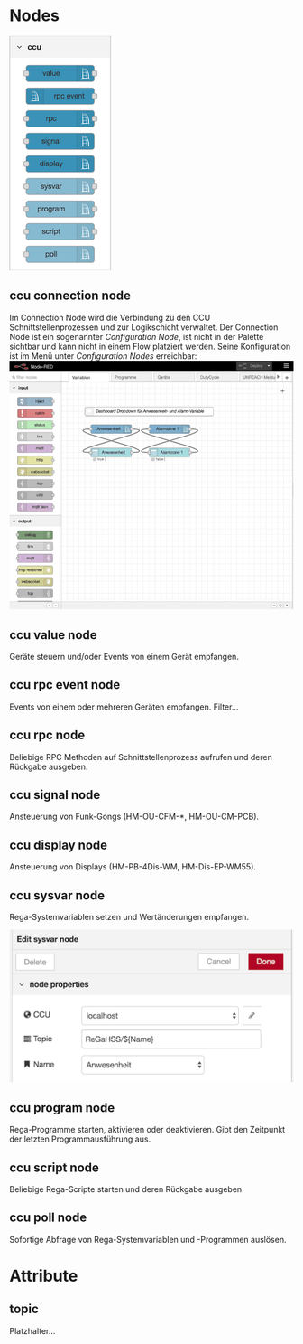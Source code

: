 # Nodes

![](images/nodes.png)

## ccu connection node
 
Im Connection Node wird die Verbindung zu den CCU Schnittstellenprozessen und zur Logikschicht verwaltet. Der Connection Node ist ein sogenannter _Configuration Node_, ist nicht in der Palette sichtbar und kann nicht in einem Flow platziert werden. Seine Konfiguration ist im Menü unter _Configuration Nodes_ erreichbar: ![](images/ccu-config.mov.gif)


## ccu value node

Geräte steuern und/oder Events von einem Gerät empfangen.

## ccu rpc event node

Events von einem oder mehreren Geräten empfangen. Filter...

## ccu rpc node

Beliebige RPC Methoden auf Schnittstellenprozess aufrufen und deren Rückgabe ausgeben.

## ccu signal node

Ansteuerung von Funk-Gongs (HM-OU-CFM-*, HM-OU-CM-PCB).

## ccu display node

Ansteuerung von Displays (HM-PB-4Dis-WM, HM-Dis-EP-WM55).


## ccu sysvar node

Rega-Systemvariablen setzen und Wertänderungen empfangen.

![](images/node-sysvar.png)


## ccu program node

Rega-Programme starten, aktivieren oder deaktivieren. Gibt den Zeitpunkt der letzten Programmausführung aus.

## ccu script node

Beliebige Rega-Scripte starten und deren Rückgabe ausgeben.

## ccu poll node

Sofortige Abfrage von Rega-Systemvariablen und -Programmen auslösen.


# Attribute

## topic

Platzhalter...
